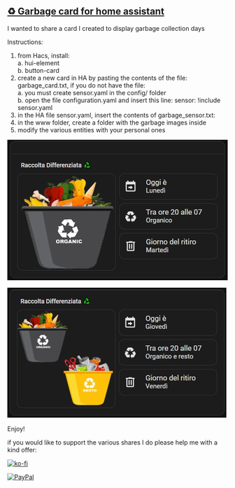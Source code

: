 <h2><span style="text-decoration: underline;"><strong>♻️ Garbage card for home assistant</strong></span></h2>
<p>I wanted to share a card I created to display garbage collection days</p>
<p dir="auto">Instructions:</p>
<ol dir="auto">
<li>from Hacs, install:<br />a. hui-element<br />b. button-card</li>
<li>create a new card in HA by pasting the contents of the file: garbage_card.txt, if you do not have the file:<br />a. you must create sensor.yaml in the config/ folder<br />b. open the file configuration.yaml and insert this line: sensor: !include sensor.yaml</li>
<li>in the HA file sensor.yaml, insert the contents of garbage_sensor.txt:</li>
<li>in the www folder, create a folder with the garbage images inside</li>
<li>modify the various entities with your personal ones</li>
</ol>
<p><img src="example/example1.jpg" alt="" /></p>

<p><img src="example/example2.jpg" alt="" /></p>
<p>Enjoy!</p>

if you would like to support the various shares I do please help me with a kind offer:

[![ko-fi](https://ko-fi.com/img/githubbutton_sm.svg)](https://ko-fi.com/C0C713VTGJ)

[![PayPal](https://github.com/Simonz82/desktop-tutorial/blob/main/paypal.svg)](https://www.paypal.com/paypalme/simongmail)
